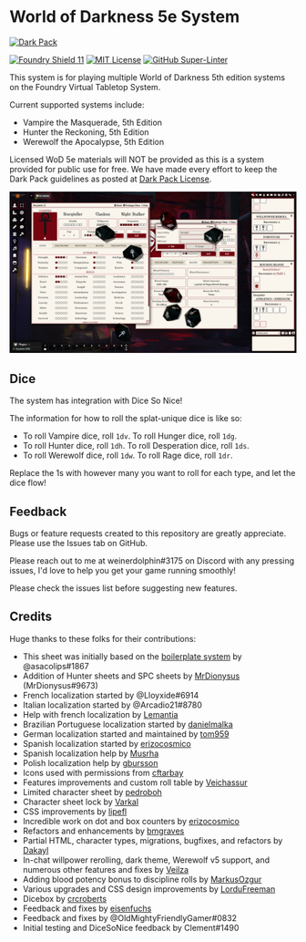 
# World of Darkness 5e System

[![Dark Pack]][Dark Pack URL]

[![Foundry Shield 11]][Foundry URL]
[![MIT License]][MIT URL]
[![GitHub Super-Linter]][Super-Linter URL]

This system is for playing multiple World of Darkness 5th edition systems on the Foundry Virtual Tabletop System.

Current supported systems include:
* Vampire the Masquerade, 5th Edition
* Hunter the Reckoning, 5th Edition
* Werewolf the Apocalypse, 5th Edition

Licensed WoD 5e materials will NOT be provided as this is a system provided for public use for free. We have made every effort to keep the Dark Pack guidelines as posted at [Dark Pack License].

![preview](./image.png)

## Dice

The system has integration with Dice So Nice!

The information for how to roll the splat-unique dice is like so:
* To roll Vampire dice, roll `1dv`. To roll Hunger dice, roll `1dg`.
* To roll Hunter dice, roll `1dh`. To roll Desperation dice, roll `1ds`.
* To roll Werewolf dice, roll `1dw`. To roll Rage dice, roll `1dr`.

Replace the 1s with however many you want to roll for each type, and let the dice flow!

## Feedback

Bugs or feature requests created to this repository are greatly appreciate. Please use the Issues tab on GitHub.

Please reach out to me at weinerdolphin#3175 on Discord with any pressing issues, I'd love to help you get your game running smoothly!

Please check the issues list before suggesting new features.

## Credits

Huge thanks to these folks for their contributions:

* This sheet was initially based on the [boilerplate system] by @asacolips#1867
* Addition of Hunter sheets and SPC sheets by [MrDionysus] (MrDionysus#9673)
* French localization started by @Lloyxide#6914
* Italian localization started by @Arcadio21#8780
* Help with french localization by [Lemantia]
* Brazilian Portuguese localization started by [danielmalka]
* German localization started and maintained by [tom959]
* Spanish localization started by [erizocosmico]
* Spanish localization help by [Musrha]
* Polish localization help by [gbursson]
* Icons used with permissions from [cftarbay]
* Features improvements and custom roll table by [Veichassur]
* Limited character sheet by [pedroboh]
* Character sheet lock by [Varkal]
* CSS improvements by [lipefl]
* Incredible work on dot and box counters by [erizocosmico]
* Refactors and enhancements by [bmgraves]
* Partial HTML, character types, migrations, bugfixes, and refactors by [Dakayl]
* In-chat willpower rerolling, dark theme, Werewolf v5 support, and numerous other features and fixes by [Veilza]
* Adding blood potency bonus to discipline rolls by [MarkusOzgur]
* Various upgrades and CSS design improvements by [LorduFreeman]
* Dicebox by [crcroberts]
* Feedback and fixes by [eisenfuchs]
* Feedback and fixes by @OldMightyFriendlyGamer#0832
* Initial testing and DiceSoNice feedback by Clement#1490

[Foundry Shield 11]: https://img.shields.io/badge/Foundry-11-informational
[Foundry URL]: https://foundryvtt.com

[MIT License]: https://img.shields.io/badge/License-MIT-green
[MIT URL]: https://github.com/Rayji96/foundry-V5/blob/main/LICENSE

[GitHub Super-Linter]: https://github.com/Rayji96/foundry-V5/workflows/Super-Linter/badge.svg
[Super-Linter URL]: https://github.com/marketplace/actions/super-linter

[Dark Pack]: https://s3-eu-north-1.amazonaws.com/pdx-campaign-wp-data/uploads/sites/10/2021/10/05102936/darkpack_logo2-300x300.png
[Dark Pack URL]: https://www.worldofdarkness.com/dark-pack
[Dark Pack License]: https://www.worldofdarkness.com/dark-pack

[boilerplate system]: https://gitlab.com/asacolips-projects/foundry-mods/foundryvtt-system-tutorial
[danielmalka]: https://github.com/danielmalka
[cftarbay]: https://github.com/cftarbay
[lipefl]: https://github.com/lipefl
[erizocosmico]: https://github.com/erizocosmico
[tom959]: https://github.com/tom959
[bmgraves]: https://github.com/bmgraves
[eisenfuchs]: https://github.com/eisenfuchs
[Veichassur]: https://github.com/Veichassur
[pedroboh]: https://github.com/pedroboh
[Lemantia]: https://github.com/Lemantia
[Varkal]: https://github.com/Varkal
[Dakayl]: https://github.com/Dakayl
[Veilza]: https://github.com/Veilza
[MarkusOzgur]: https://github.com/MarkusOzgur
[Musrha]: https://github.com/Musrha
[crcroberts]: https://github.com/crcroberts
[gbursson]: https://github.com/gbursson
[MrDionysus]: https://github.com/MrDionysus
[LorduFreeman]: https://github.com/LorduFreeman
